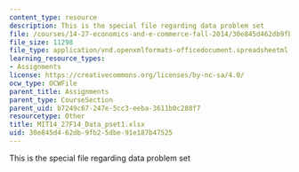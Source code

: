 ```yaml
---
content_type: resource
description: This is the special file regarding data problem set
file: /courses/14-27-economics-and-e-commerce-fall-2014/30e845d462db9fb25dbe91e187b47525_MIT14_27F14_Data_pset1.xlsx
file_size: 11298
file_type: application/vnd.openxmlformats-officedocument.spreadsheetml.sheet
learning_resource_types:
- Assignments
license: https://creativecommons.org/licenses/by-nc-sa/4.0/
ocw_type: OCWFile
parent_title: Assignments
parent_type: CourseSection
parent_uid: b7249c67-247e-5cc3-eeba-3611b0c288f7
resourcetype: Other
title: MIT14_27F14_Data_pset1.xlsx
uid: 30e845d4-62db-9fb2-5dbe-91e187b47525
---
```

This is the special file regarding data problem set